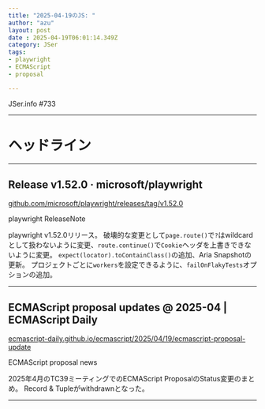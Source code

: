 ```yaml
---
title: "2025-04-19のJS: "
author: "azu"
layout: post
date : 2025-04-19T06:01:14.349Z
category: JSer
tags:
- playwright
- ECMAScript
- proposal

---
```


JSer.info #733

----

<h1 class="site-genre">ヘッドライン</h1>

----

## Release v1.52.0 · microsoft/playwright
[github.com/microsoft/playwright/releases/tag/v1.52.0](https://github.com/microsoft/playwright/releases/tag/v1.52.0 "Release v1.52.0 · microsoft/playwright")
<p class="jser-tags jser-tag-icon"><span class="jser-tag">playwright</span> <span class="jser-tag">ReleaseNote</span></p>

playwright v1.52.0リリース。
破壊的な変更として`page.route()`で`?`はwildcardとして扱わないように変更、`route.continue()`で`Cookie`ヘッダを上書きできないように変更。
`expect(locator).toContainClass()`の追加、Aria Snapshotの更新。
プロジェクトごとに`workers`を設定できるように、`failOnFlakyTests`オプションの追加。


----

## ECMAScript proposal updates @ 2025-04 | ECMAScript Daily
[ecmascript-daily.github.io/ecmascript/2025/04/19/ecmascript-proposal-update](https://ecmascript-daily.github.io/ecmascript/2025/04/19/ecmascript-proposal-update "ECMAScript proposal updates @ 2025-04 | ECMAScript Daily")
<p class="jser-tags jser-tag-icon"><span class="jser-tag">ECMAScript</span> <span class="jser-tag">proposal</span> <span class="jser-tag">news</span></p>

2025年4月のTC39ミーティングでのECMAScript ProposalのStatus変更のまとめ。
Record & Tupleがwithdrawnとなった。


----
